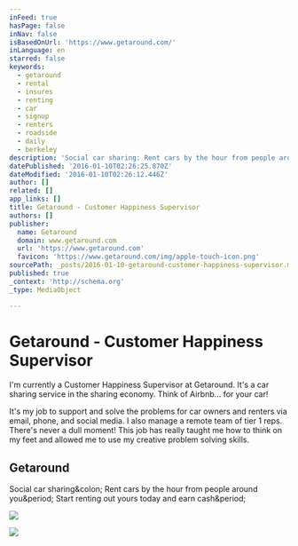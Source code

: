 ```yaml
---
inFeed: true
hasPage: false
inNav: false
isBasedOnUrl: 'https://www.getaround.com/'
inLanguage: en
starred: false
keywords:
  - getaround
  - rental
  - insures
  - renting
  - car
  - signup
  - renters
  - roadside
  - daily
  - berkeley
description: 'Social car sharing: Rent cars by the hour from people around you. Start renting out yours today and earn cash.'
datePublished: '2016-01-10T02:26:25.870Z'
dateModified: '2016-01-10T02:26:12.446Z'
author: []
related: []
app_links: []
title: Getaround - Customer Happiness Supervisor
authors: []
publisher:
  name: Getaround
  domain: www.getaround.com
  url: 'https://www.getaround.com'
  favicon: 'https://www.getaround.com/img/apple-touch-icon.png'
sourcePath: _posts/2016-01-10-getaround-customer-happiness-supervisor.md
published: true
_context: 'http://schema.org'
_type: MediaObject

---
```

# Getaround - Customer Happiness Supervisor

I'm currently a Customer Happiness Supervisor at Getaround. It's a car sharing service in the sharing economy. Think of Airbnb... for your car!

It's my job to support and solve the problems for car owners and renters via email, phone, and social media. I also manage a remote team of tier 1 reps. There's never a dull moment! This job has really taught me how to think on my feet and allowed me to use my creative problem solving skills.

<article style=""><h1>Getaround</h1><p>Social car sharing&amp;colon; Rent cars by the hour from people around you&amp;period; Start renting out yours today and earn cash&amp;period;</p><img src="https://www.getaround.com/img/public/common/photo_fb_meta.png" /></article>

![](https://the-grid-user-content.s3-us-west-2.amazonaws.com/93da0cff-8752-467e-a768-f6094c740274.jpg)